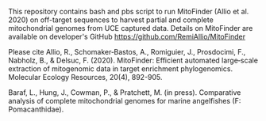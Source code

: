 This repository contains bash and pbs script to run MitoFinder (Allio et al. 2020) on off-target sequences to harvest partial and complete mitochondrial genomes from UCE captured data.
Details on MitoFinder are available on developer's GitHub https://github.com/RemiAllio/MitoFinder

Please cite
Allio, R., Schomaker‐Bastos, A., Romiguier, J., Prosdocimi, F., Nabholz, B., & Delsuc, F. (2020). MitoFinder: Efficient automated large‐scale extraction of mitogenomic data in target enrichment phylogenomics. Molecular Ecology Resources, 20(4), 892-905.

Baraf, L., Hung, J., Cowman, P., & Pratchett, M. (in press). Comparative analysis of complete mitochondrial genomes for marine angelfishes (F: Pomacanthidae).
